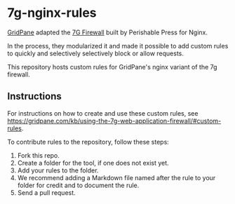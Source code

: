 # 7g-nginx-rules
[GridPane](https://gridpane.com/) adapted the [7G Firewall](https://perishablepress.com/7g-firewall/) built by Perishable Press for Nginx.

In the process, they modularized it and made it possible to add custom rules to quickly and selectively selectively block or allow requests.

This repository hosts custom rules for GridPane's nginx variant of the 7g firewall.

## Instructions

For instructions on how to create and use these custom rules, see
https://gridpane.com/kb/using-the-7g-web-application-firewall/#custom-rules.

To contribute rules to the repository, follow these steps:

1. Fork this repo.
2. Create a folder for the tool, if one does not exist yet.
3. Add your rules to the folder.
4. We recommend adding a Markdown file named after the rule to your folder for credit and to document the rule.
5. Send a pull request.
